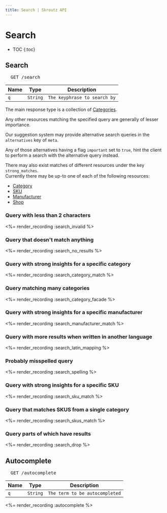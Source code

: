 ```yaml
---
title: Search | Skroutz API
---
```


# Search

* TOC
{:toc}

## Search

<pre class="terminal">
  GET /search
</pre>

Name | Type | Description
-----| -----| -----------
`q` | `String` | `The keyphrase to search by`

The main response type is a collection of 
[Categories](<%= relative_path_to('/v3/category')  %>).

Any other resources matching the specified query are generally of lesser
importance.

Our suggestion system may provide alternative search queries in the
`alternatives` key of `meta`.

Any of those alternatives having a flag `important` set to `true`, hint
the client to perform a search with the alternative query instead. 

There may also exist matches of different resources under the key `strong_matches`.  
Currently there may be up-to one of each of the following resources:

* [Category](<%= relative_path_to('/v3/category') %>)
* [SKU](<%= relative_path_to('/v3/sku') %>)
* [Manufacturer](<%= relative_path_to('/v3/manufacturer') %>)
* [Shop](<%= relative_path_to('/v3/shop') %>)

### Query with less than 2 characters

<%= render_recording :search_invalid %>

### Query that doesn't match anything

<%= render_recording :search_no_results %>

### Query with strong insights for a specific category

<%= render_recording :search_category_match %>

### Query matching many categories

<%= render_recording :search_category_facade %>

### Query with strong insights for a specific manufacturer

<%= render_recording :search_manufacturer_match %>

### Query with more results when written in another language

<%= render_recording :search_latin_mapping %>

### Probably misspelled query

<%= render_recording :search_spelling %>

### Query with strong insights for a specific SKU

<%= render_recording :search_sku_match %>

### Query that matches SKUS from a single category

<%= render_recording :search_skus_match %> 

### Query parts of which have results

<%= render_recording :search_drop %>

## Autocomplete

<pre class="terminal">
  GET /autocomplete
</pre>

Name | Type      | Description
-----| ---------| ------------
 `q` | `String` | `The term to be autocompleted`

<%= render_recording :autocomplete %>
